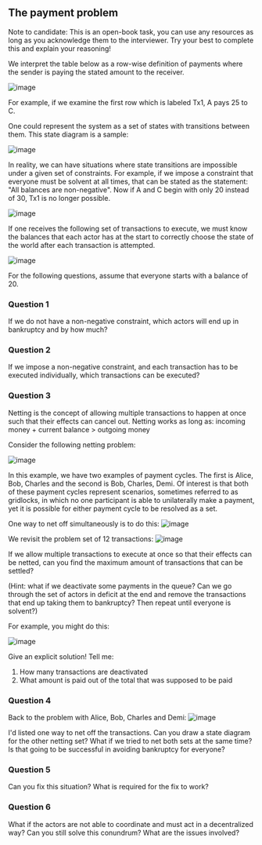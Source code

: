 ## The payment problem

Note to candidate: This is an open-book task, you can use any resources as long as you acknowledge them to the interviewer. Try your best to complete this and explain your reasoning!

We interpret the table below as a row-wise definition of payments where the sender is paying the stated amount to the receiver. 

![image](https://github.com/stanleyyong/DataEngineerInterview/assets/18695878/4c7b526b-34c6-46dd-8e73-5ea299bae25c)

For example, if we examine the first row which is labeled Tx1, A pays 25 to C. 

One could represent the system as a set of states with transitions between them. This state diagram is a sample:

![image](https://github.com/stanleyyong/DataEngineerInterview/assets/18695878/b250fd69-61e0-4ac2-a1ee-0bc2c8315528)

In reality, we can have situations where state transitions are impossible under a given set of constraints. For example, if we impose a constraint that everyone must be solvent at all times, that can be stated as the statement: "All balances are non-negative". Now if A and C begin with only 20 instead of 30, Tx1 is no longer possible. 

![image](https://github.com/stanleyyong/DataEngineerInterview/assets/18695878/9e8628e0-501f-41c5-86d6-4b8ea36acc98)

If one receives the following set of transactions to execute, we must know the balances that each actor has at the start to correctly choose the state of the world after each transaction is attempted.

![image](https://github.com/stanleyyong/DataEngineerInterview/assets/18695878/9950b731-b238-4b7a-b674-bdb390a97d8b)

For the following questions, assume that everyone starts with a balance of 20.

### Question 1
If we do not have a non-negative constraint, which actors will end up in bankruptcy and by how much?

### Question 2
If we impose a non-negative constraint, and each transaction has to be executed individually, which transactions can be executed?

### Question 3
Netting is the concept of allowing multiple transactions to happen at once such that their effects can cancel out. Netting works as long as: incoming money + current balance > outgoing money

Consider the following netting problem:

![image](https://github.com/stanleyyong/DataEngineerInterview/assets/18695878/bd3de98c-e5dd-460f-99eb-272d87f7d3f9)
 
In this example, we have two examples of payment cycles. The first is Alice, Bob, Charles and the second is Bob, Charles, Demi. Of interest is that both of these payment cycles represent scenarios, sometimes referred to as gridlocks, in which no one participant is able to unilaterally make a payment, yet it is possible for either payment cycle to be resolved as a set.

One way to net off simultaneously is to do this:
![image](https://github.com/stanleyyong/DataEngineerInterview/assets/18695878/d37e75a7-4603-44fa-af96-1e461ab0a201)

We revisit the problem set of 12 transactions:
![image](https://github.com/stanleyyong/DataEngineerInterview/assets/18695878/e3e5743e-4314-4508-97b2-7d27e1eb8925)

If we allow multiple transactions to execute at once so that their effects can be netted, can you find the maximum amount of transactions that can be settled?

(Hint: what if we deactivate some payments in the queue? Can we go through the set of actors in deficit at the end and remove the transactions that end up taking them to bankruptcy? Then repeat until everyone is solvent?)

For example, you might do this:

![image](https://github.com/stanleyyong/DataEngineerInterview/assets/18695878/f4af9b36-a56a-4550-827e-3da07f48b794)

Give an explicit solution! Tell me:

1. How many transactions are deactivated
2. What amount is paid out of the total that was supposed to be paid

### Question 4
Back to the problem with Alice, Bob, Charles and Demi:
![image](https://github.com/stanleyyong/DataEngineerInterview/assets/18695878/bd3de98c-e5dd-460f-99eb-272d87f7d3f9)

I'd listed one way to net off the transactions. Can you draw a state diagram for the other netting set? What if we tried to net both sets at the same time? Is that going to be successful in avoiding bankruptcy for everyone?

### Question 5
Can you fix this situation? What is required for the fix to work?

### Question 6
What if the actors are not able to coordinate and must act in a decentralized way? Can you still solve this conundrum? What are the issues involved?
